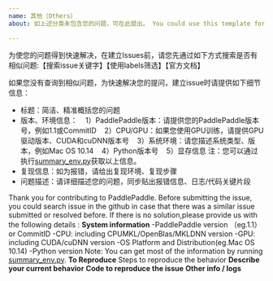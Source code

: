 ```yaml
---
name: 其他（Others）
about: 如上述分类未包含您的问题，可在此提出。 You could use this template for reporting other issues

---
```


为使您的问题得到快速解决，在建立Issues前，请您先通过如下方式搜索是否有相似问题:【搜索issue关键字】【使用labels筛选】【官方文档】

如果您没有查询到相似问题，为快速解决您的提问，建立issue时请提供如下细节信息：
- 标题：简洁、精准概括您的问题
- 版本、环境信息：
    1）PaddlePaddle版本：请提供您的PaddlePaddle版本号，例如1.1或CommitID
    2）CPU/GPU：如果您使用GPU训练，请提供GPU驱动版本、CUDA和cuDNN版本号
    3）系统环境：请您描述系统类型、版本，例如Mac OS 10.14
    4）Python版本号
    5）显存信息
 注：您可以通过执行[summary_env.py](https://github.com/PaddlePaddle/Paddle/blob/develop/tools/summary_env.py)获取以上信息。
- 复现信息：如为报错，请给出复现环境、复现步骤
- 问题描述：请详细描述您的问题，同步贴出报错信息、日志/代码关键片段

Thank you for contributing to PaddlePaddle.
Before submitting the issue, you could search issue in the github in case that there was a similar issue submitted or resolved before.
If there is no solution,please provide us with the following details :
**System information**
-PaddlePaddle version （eg.1.1）or CommitID
-CPU: including CPUMKL/OpenBlas/MKLDNN version
-GPU: including CUDA/cuDNN version
-OS Platform and Distribution(eg.Mac OS 10.14)
-Python version 
Note: You can get most of the information by running [summary_env.py](https://github.com/PaddlePaddle/Paddle/blob/develop/tools/summary_env.py). 
**To Reproduce**
Steps to reproduce the behavior
**Describe your current behavior**
**Code to reproduce the issue**
**Other info / logs**
